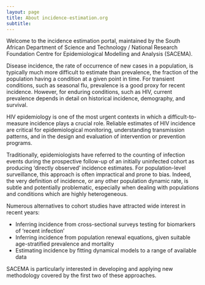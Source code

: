 ```yaml
---
layout: page
title: About incidence-estimation.org
subtitle:
---
```


Welcome to the incidence estimation portal, maintained by the South African Department of Science and Technology / National Research Foundation Centre for Epidemiological Modelling and Analysis (SACEMA).

Disease incidence, the rate of occurrence of new cases in a population, is typically much more difficult to estimate than prevalence, the fraction of the population having a condition at a given point in time. For transient conditions, such as seasonal flu, prevalence is a good proxy for recent incidence. However, for enduring conditions, such as HIV, current prevalence depends in detail on historical incidence, demography, and survival.

HIV epidemiology is one of the most urgent contexts in which a difficult-to-measure incidence plays a crucial role. Reliable estimates of HIV incidence are critical for epidemiological monitoring, understanding transmission patterns, and in the design and evaluation of intervention or prevention programs.

Traditionally, epidemiologists have referred to the counting of infection events during the prospective follow-up of an initially uninfected cohort as producing ‘directly observed’ incidence estimates. For population-level surveillance, this approach is often impractical and prone to bias. Indeed, the very definition of incidence, or any other population dynamic rate, is subtle and potentially problematic, especially when dealing with populations and conditions which are highly heterogeneous.

Numerous alternatives to cohort studies have attracted wide interest in recent years:

* Inferring incidence from cross-sectional surveys testing for biomarkers of ‘recent infection’
* Inferring incidence from population renewal equations, given suitable age-stratified prevalence and mortality
* Estimating incidence by fitting dynamical models to a range of available data

SACEMA is particularly interested in developing and applying new methodology covered by the first two of these approaches.
